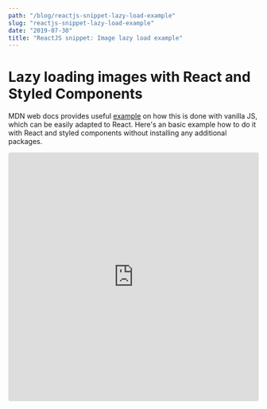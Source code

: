 ```yaml
---
path: "/blog/reactjs-snippet-lazy-load-example"
slug: "reactjs-snippet-lazy-load-example"
date: "2019-07-30"
title: "ReactJS snippet: Image lazy load example"
---
```


# Lazy loading images with React and Styled Components

MDN web docs provides useful [example](https://developer.mozilla.org/en-US/docs/Web/API/Intersection_Observer_API#HTML) on how this
is done with vanilla JS, which can be easily adapted to React. Here's
an basic example how to do it with React and styled components without
installing any additional packages.

<iframe src="https://codesandbox.io/embed/stupefied-albattani-1dl2x?fontsize=14" title="stupefied-albattani-1dl2x" allow="geolocation; microphone; camera; midi; vr; accelerometer; gyroscope; payment; ambient-light-sensor; encrypted-media" style="width:100%; height:500px; border:0; border-radius: 4px; overflow:hidden;" sandbox="allow-modals allow-forms allow-popups allow-scripts allow-same-origin"></iframe>

